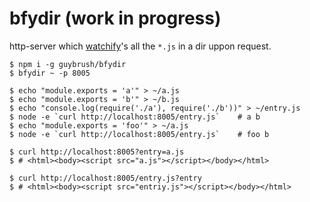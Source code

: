 # bfydir (work in progress)

http-server which [watchify](https://github.com/substack/watchify)'s
all the `*.js` in a dir uppon request.

    $ npm i -g guybrush/bfydir
    $ bfydir ~ -p 8005

    $ echo "module.exports = 'a'" > ~/a.js
    $ echo "module.exports = 'b'" > ~/b.js
    $ echo "console.log(require('./a'), require('./b'))" > ~/entry.js
    $ node -e `curl http://localhost:8005/entry.js`    # a b
    $ echo "module.exports = 'foo'" > ~/a.js
    $ node -e `curl http://localhost:8005/entry.js`    # foo b

    $ curl http://localhost:8005?entry=a.js
    $ # <html><body><script src="a.js"></script></body></html>

    $ curl http://localhost:8005/entry.js?entry
    $ # <html><body><script src="entriy.js"></script></body></html>

